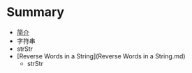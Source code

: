 # Summary

* [简介](README.md)
* 字符串
* strStr
* [Reverse Words in a String](Reverse Words in a String.md)
   * strStr

